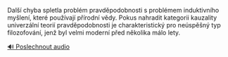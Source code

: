 
Další chyba spletla problém pravděpodobnosti s problémem induktivního myšlení, které používají přírodní vědy. Pokus nahradit kategorii kauzality univerzální teorií pravděpodobnosti je charakteristický pro neúspěšný typ filozofování, jenž byl velmi moderní před několika málo lety.

[🔊 Poslechnout audio](/data/7-paragraphs/audio/chapter_29/para_005-Dal-chyba-spletla-problm-pravdpodobnosti-s-pro.mp3)
